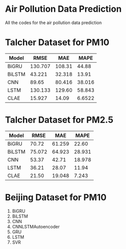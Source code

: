 # Air Pollution Data Prediction
 All the codes for the air pollution data prediction

# Talcher Dataset for PM10

| Model       | RMSE        | MAE | MAPE |
| ----------- | ----------- | ----| ---- |
| BiGRU      | 130.707       |108.31| 44.88|
| BiLSTM      | 43.221       |32.318| 13.91|
| CNN      | 89.65      | 80.416| 38.016|
| LSTM      | 130.133       |129.60| 58.843|
| CLAE      | 15.927       |14.09| 6.6522|

# Talcher Dataset for PM2.5

| Model       | RMSE        | MAE | MAPE |
| ----------- | ----------- | ----| ---- |
| BiGRU      | 70.72    |61.259 | 22.60|
| BiLSTM      | 75.072       |64.923| 28.931|
| CNN      | 53.37      | 42.71| 18.978|
| LSTM      | 36.21       |28.07| 11.94|
| CLAE      | 21.50       |19.048| 7.243|


# Beijing Dataset for PM10

 1. BiGRU
 2. BiLSTM
 3. CNN
 4. CNNLSTMAutoencoder
 5. GRU
 6. LSTM
 7. SVR

 
 